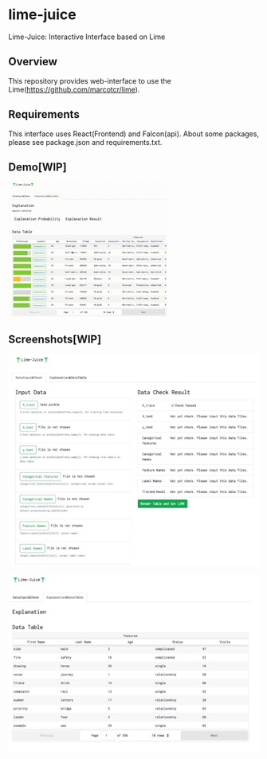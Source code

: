 # lime-juice
Lime-Juice: Interactive Interface based on Lime

## Overview
This repository provides web-interface to use the Lime(https://github.com/marcotcr/lime).

## Requirements
This interface uses React(Frontend) and Falcon(api).
About some packages, please see package.json and requirements.txt.

## Demo[WIP]

![Demo](screenshots/wip/demo.gif)

## Screenshots[WIP]

![Image1](screenshots/wip/image1.png)

![Image2](screenshots/wip/image2.png)
